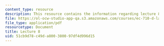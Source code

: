 ```yaml
---
content_type: resource
description: This resource contains the information regarding lecture 8.
file: https://ol-ocw-studio-app-qa.s3.amazonaws.com/courses/ec-710-d-lab-medical-technologies-for-the-developing-world-spring-2010/51cb9d78c49da800380097df4d996d15_MITEC_710S10_arduino.pdf
file_type: application/pdf
resourcetype: Document
title: Lecture 8
uid: 51cb9d78-c49d-a800-3800-97df4d996d15
---
```

